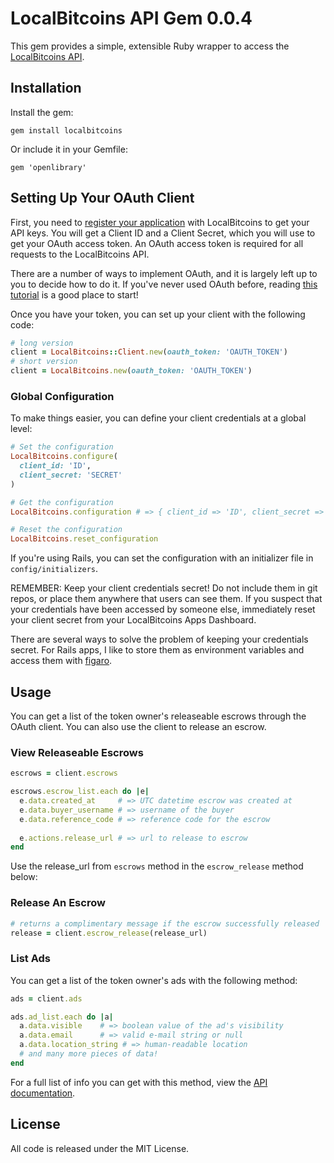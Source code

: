 # LocalBitcoins API Gem 0.0.4

This gem provides a simple, extensible Ruby wrapper to access the [LocalBitcoins API](https://localbitcoins.com/api-docs/).

## Installation

Install the gem:
```
gem install localbitcoins
```

Or include it in your Gemfile:
```
gem 'openlibrary'
```

## Setting Up Your OAuth Client 

First, you need to [register your application](https://localbitcoins.com/accounts/api/) with LocalBitcoins to get your API keys. You will get a Client ID and a Client Secret, which you will use to get your OAuth access token. An OAuth access token is required for all requests to the LocalBitcoins API. 

There are a number of ways to implement OAuth, and it is largely left up to you to decide how to do it. If you've never used OAuth before, reading [this tutorial](http://aaronparecki.com/articles/2012/07/29/1/oauth2-simplified) is a good place to start!

Once you have your token, you can set up your client with the following code:

``` ruby
# long version
client = LocalBitcoins::Client.new(oauth_token: 'OAUTH_TOKEN')
# short version
client = LocalBitcoins.new(oauth_token: 'OAUTH_TOKEN')
```

### Global Configuration

To make things easier, you can define your client credentials at a global level:

``` ruby
# Set the configuration
LocalBitcoins.configure(
  client_id: 'ID',
  client_secret: 'SECRET'
)

# Get the configuration
LocalBitcoins.configuration # => { client_id => 'ID', client_secret => 'SECRET' }

# Reset the configuration
LocalBitcoins.reset_configuration
```

If you're using Rails, you can set the configuration with an initializer file in `config/initializers`.

REMEMBER: Keep your client credentials secret! Do not include them in git repos, or place them anywhere that users can see them. If you suspect that your credentials have been accessed by someone else, immediately reset your client secret from your LocalBitcoins Apps Dashboard.

There are several ways to solve the problem of keeping your credentials secret. For Rails apps, I like to store them as environment variables and access them with [figaro](https://github.com/laserlemon/figaro).

## Usage

You can get a list of the token owner's releaseable escrows through the OAuth client. You can also use the client to release an escrow.

### View Releaseable Escrows

``` ruby
escrows = client.escrows

escrows.escrow_list.each do |e|
  e.data.created_at     # => UTC datetime escrow was created at
  e.data.buyer_username # => username of the buyer
  e.data.reference_code # => reference code for the escrow
  
  e.actions.release_url # => url to release to escrow
end
```

Use the release_url from `escrows` method in the `escrow_release` method below:

### Release An Escrow

``` ruby
# returns a complimentary message if the escrow successfully released
release = client.escrow_release(release_url)
```

### List Ads

You can get a list of the token owner's ads with the following method:

``` ruby
ads = client.ads

ads.ad_list.each do |a|
  a.data.visible    # => boolean value of the ad's visibility
  a.data.email      # => valid e-mail string or null
  a.data.location_string # => human-readable location
  # and many more pieces of data!
end
```

For a full list of info you can get with this method, view the [API documentation](https://localbitcoins.com/api-docs/).

## License

All code is released under the MIT License.
